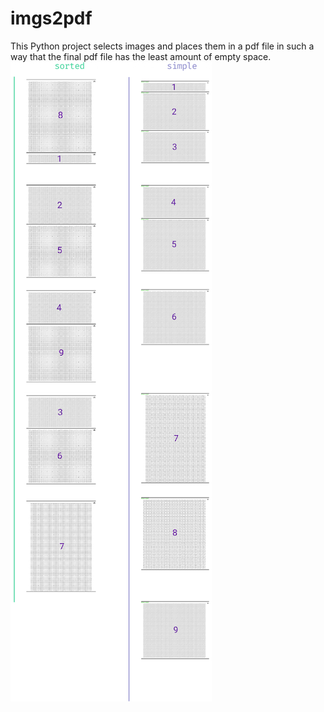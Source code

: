 # imgs2pdf
This Python project selects images and places them in a pdf file in such a way that the final pdf file has the least amount of empty space.
![comparison](./readme_images/rm.png)
